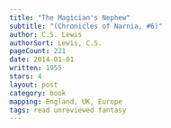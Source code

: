 ```yaml
---
title: "The Magician's Nephew"
subtitle: "(Chronicles of Narnia, #6)"
author: C.S. Lewis
authorSort: Lewis, C.S.
pageCount: 221
date: 2014-01-01
written: 1955
stars: 4
layout: post
category: book
mapping: England, UK, Europe
tags: read unreviewed fantasy
---
```

